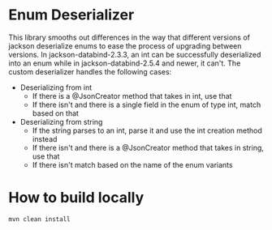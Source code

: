 # Enum Deserializer 

This library smooths out differences in the way that different versions of jackson deserialize enums
to ease the process of upgrading between versions. In jackson-databind-2.3.3, an int can be successfully
deserialized into an enum while in jackson-databind-2.5.4 and newer, it can't. The custom deserializer
handles the following cases:

 - Deserializing from int
	 - If there is a @JsonCreator method that takes in int, use that
	 - If there isn't and there is a single field in the enum of type int, match based on that
- Deserializing from string
	- If the string parses to an int, parse it and use the int creation method instead
	- If there isn't and there is a @JsonCreator method that takes in string, use that
	- If there isn't match based on the name of the enum variants

# How to build locally
```
mvn clean install
```
